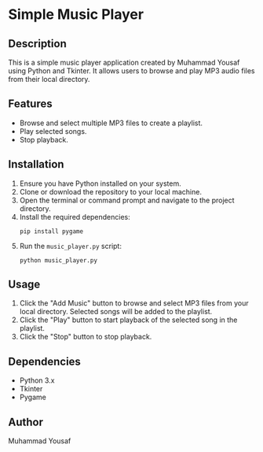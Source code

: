 
# Simple Music Player

## Description
This is a simple music player application created by Muhammad Yousaf using Python and Tkinter. It allows users to browse and play MP3 audio files from their local directory.

## Features
- Browse and select multiple MP3 files to create a playlist.
- Play selected songs.
- Stop playback.

## Installation
1. Ensure you have Python installed on your system.
2. Clone or download the repository to your local machine.
3. Open the terminal or command prompt and navigate to the project directory.
4. Install the required dependencies:
   ```
   pip install pygame
   ```
5. Run the `music_player.py` script:
   ```
   python music_player.py
   ```

## Usage
1. Click the "Add Music" button to browse and select MP3 files from your local directory. Selected songs will be added to the playlist.
2. Click the "Play" button to start playback of the selected song in the playlist.
3. Click the "Stop" button to stop playback.

## Dependencies
- Python 3.x
- Tkinter
- Pygame

## Author
Muhammad Yousaf
